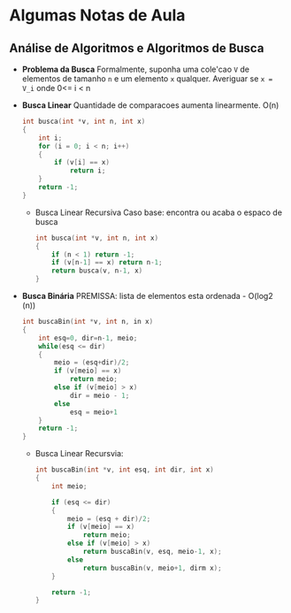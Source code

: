 # Algumas Notas de Aula

## Análise de Algoritmos e Algoritmos de Busca

- **Problema da Busca**
    Formalmente, suponha uma cole'cao ```V``` de elementos de tamanho ```n``` e um elemento ```x``` qualquer. Averiguar se ```x = V_i``` onde 0<= i < n

- **Busca Linear**
    Quantidade de comparacoes aumenta linearmente. O(n)
    ```c
    int busca(int *v, int n, int x)
    {
        int i;
        for (i = 0; i < n; i++)
        {
            if (v[i] == x)
                return i;
        }
        return -1;
    }
    ```
    - Busca Linear Recursiva
        Caso base: encontra ou acaba o espaco de busca
        ```c
        int busca(int *v, int n, int x)
        {
            if (n < 1) return -1;
            if (v[n-1] == x) return n-1;
            return busca(v, n-1, x)
        }
        ```
- **Busca Binária**
    PREMISSA: lista de elementos esta ordenada - O(log2 (n))
    ```c
    int buscaBin(int *v, int n, in x)
    {
        int esq=0, dir=n-1, meio;
        while(esq <= dir)
        {
            meio = (esq+dir)/2;
            if (v[meio] == x)
                return meio;
            else if (v[meio] > x)
                dir = meio - 1;
            else
                esq = meio+1
        }
        return -1;
    }
    ```
    - Busca Linear Recursvia:
        ```c
        int buscaBin(int *v, int esq, int dir, int x)
        {
            int meio;

            if (esq <= dir)
            {
                meio = (esq + dir)/2;
                if (v[meio] == x)
                    return meio;
                else if (v[meio] > x)
                    return buscaBin(v, esq, meio-1, x);
                else
                    return buscaBin(v, meio+1, dirm x);
            }

            return -1;
        }
